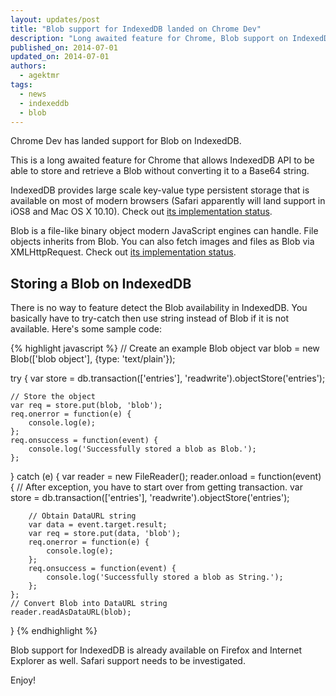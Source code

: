 ```yaml
---
layout: updates/post
title: "Blob support for IndexedDB landed on Chrome Dev"
description: "Long awaited feature for Chrome, Blob support on IndexedDB landed in Chrome Dev."
published_on: 2014-07-01
updated_on: 2014-07-01
authors:
  - agektmr
tags:
  - news
  - indexeddb
  - blob
---
```

Chrome Dev has landed support for Blob on IndexedDB.

This is a long awaited feature for Chrome that allows IndexedDB API to be able to store and retrieve a Blob without converting it to a Base64 string.


IndexedDB provides large scale key-value type persistent storage that is available on most of modern browsers (Safari apparently will land support in iOS8 and Mac OS X 10.10). Check out [its implementation status](http://caniuse.com/#search=indexeddb).


Blob is a file-like binary object modern JavaScript engines can handle. File objects inherits from Blob. You can also fetch images and files as Blob via XMLHttpRequest. Check out [its implementation status](http://caniuse.com/#search=blob).


## Storing a Blob on IndexedDB
There is no way to feature detect the Blob availability in IndexedDB. You basically have to try-catch then use string instead of Blob if it is not available. Here's some sample code:

{% highlight javascript %}
// Create an example Blob object
var blob = new Blob(['blob object'], {type: 'text/plain'});

try {
    var store = db.transaction(['entries'], 'readwrite').objectStore('entries');

    // Store the object  
    var req = store.put(blob, 'blob');
    req.onerror = function(e) {
        console.log(e);
    };
    req.onsuccess = function(event) {
        console.log('Successfully stored a blob as Blob.');
    };
} catch (e) {
    var reader = new FileReader();
    reader.onload = function(event) {
        // After exception, you have to start over from getting transaction.
        var store = db.transaction(['entries'], 'readwrite').objectStore('entries');

        // Obtain DataURL string
        var data = event.target.result;
        var req = store.put(data, 'blob');
        req.onerror = function(e) {
            console.log(e);
        };
        req.onsuccess = function(event) {
            console.log('Successfully stored a blob as String.');
        };
    };
    // Convert Blob into DataURL string
    reader.readAsDataURL(blob);
}
{% endhighlight %}

Blob support for IndexedDB is already available on Firefox and Internet Explorer as well. Safari support needs to be investigated.


Enjoy!
